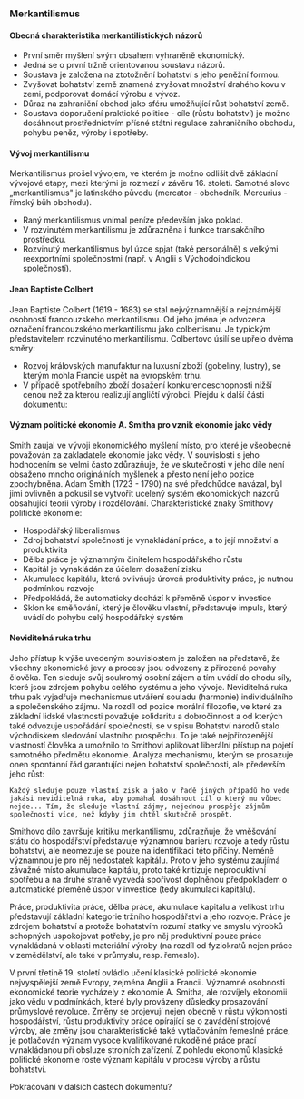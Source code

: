 
### Merkantilismus
#### Obecná charakteristika merkantilistických názorů
- První směr myšlení svým obsahem vyhraněně ekonomický.
- Jedná se o první tržně orientovanou soustavu názorů.
- Soustava je založena na ztotožnění bohatství s jeho peněžní formou.
- Zvyšovat bohatství země znamená zvyšovat množství drahého kovu v zemi, podporovat domácí výrobu a vývoz.
- Důraz na zahraniční obchod jako sféru umožňující růst bohatství země.
- Soustava doporučení praktické politice - cíle (růstu bohatství) je možno dosáhnout prostřednictvím přísné státní regulace zahraničního obchodu, pohybu peněz, výroby i spotřeby.

#### Vývoj merkantilismu
Merkantilismus prošel vývojem, ve kterém je možno odlišit dvě základní vývojové etapy, mezi kterými je rozmezí v závěru 16. století. Samotné slovo „merkantilismus" je latinského původu (mercator - obchodník, Mercurius - římský bůh obchodu).

- Raný merkantilismus vnímal peníze především jako poklad.
- V rozvinutém merkantilismu je zdůrazněna i funkce transakčního prostředku.
- Rozvinutý merkantilismus byl úzce spjat (také personálně) s velkými reexportními společnostmi (např. v Anglii s Východoindickou společností).

#### Jean Baptiste Colbert
Jean Baptiste Colbert (1619 - 1683) se stal nejvýznamnější a nejznámější osobností francouzského merkantilismu. Od jeho jména je odvozena označení francouzského merkantilismu jako colbertismu. Je typickým představitelem rozvinutého merkantilismu. Colbertovo úsilí se upřelo dvěma směry:

- Rozvoj královských manufaktur na luxusní zboží (gobelíny, lustry), se kterým mohla Francie uspět na evropském trhu.
- V případě spotřebního zboží dosažení konkurenceschopnosti nižší cenou než za kterou realizují angličtí výrobci.
Přejdu k další části dokumentu:

#### Význam politické ekonomie A. Smitha pro vznik ekonomie jako vědy
Smith zaujal ve vývoji ekonomického myšlení místo, pro které je všeobecně považován za zakladatele ekonomie jako vědy. V souvislosti s jeho hodnocením se velmi často zdůrazňuje, že ve skutečnosti v jeho díle není obsaženo mnoho originálních myšlenek a přesto není jeho pozice zpochybněna. Adam Smith (1723 - 1790) na své předchůdce navázal, byl jimi ovlivněn a pokusil se vytvořit ucelený systém ekonomických názorů obsahující teorii výroby i rozdělování. Charakteristické znaky Smithovy politické ekonomie:
- Hospodářský liberalismus
- Zdroj bohatství společnosti je vynakládání práce, a to její množství a produktivita
- Dělba práce je významným činitelem hospodářského růstu
- Kapitál je vynakládán za účelem dosažení zisku
- Akumulace kapitálu, která ovlivňuje úroveň produktivity práce, je nutnou podmínkou rozvoje
- Předpokládá, že automaticky dochází k přeměně úspor v investice
- Sklon ke směňování, který je člověku vlastní, představuje impuls, který uvádí do pohybu celý hospodářský systém

#### Neviditelná ruka trhu
Jeho přístup k výše uvedeným souvislostem je založen na představě, že všechny ekonomické jevy a procesy jsou odvozeny z přirozené povahy člověka. Ten sleduje svůj soukromý osobní zájem a tím uvádí do chodu síly, které jsou zdrojem pohybu celého systému a jeho vývoje. Neviditelná ruka trhu pak vyjadřuje mechanismus utváření souladu (harmonie) individuálního a společenského zájmu. Na rozdíl od pozice morální filozofie, ve které za základní lidské vlastnosti považuje solidaritu a dobročinnost a od kterých také odvozuje uspořádání společnosti, se v spisu Bohatství národů stalo východiskem sledování vlastního prospěchu. To je také nejpřirozenější vlastností člověka a umožnilo to Smithovi aplikovat liberální přístup na pojetí samotného předmětu ekonomie. Analýza mechanismu, kterým se prosazuje onen spontánní řád garantující nejen bohatství společnosti, ale především jeho růst:

```
Každý sleduje pouze vlastní zisk a jako v řadě jiných případů ho vede jakási neviditelná ruka, aby pomáhal dosáhnout cíl o který mu vůbec nejde... Tím, že sleduje vlastní zájmy, nejednou prospěje zájmům společnosti více, než kdyby jim chtěl skutečně prospět.
```

Smithovo dílo završuje kritiku merkantilismu, zdůrazňuje, že vměšování státu do hospodářství představuje významnou barieru rozvoje a tedy růstu bohatství, ale neomezuje se pouze na identifikaci této příčiny. Neméně významnou je pro něj nedostatek kapitálu. Proto v jeho systému zaujímá závažné místo akumulace kapitálu, proto také kritizuje neproduktivní spotřebu a na druhé straně vyzvedá spořivost doplněnou předpokladem o automatické přeměně úspor v investice (tedy akumulaci kapitálu).

Práce, produktivita práce, dělba práce, akumulace kapitálu a velikost trhu představují základní kategorie tržního hospodářství a jeho rozvoje. Práce je zdrojem bohatství a protože bohatstvím rozumí statky ve smyslu výrobků schopných uspokojovat potřeby, je pro něj produktivní pouze práce vynakládaná v oblasti materiální výroby (na rozdíl od fyziokratů nejen práce v zemědělství, ale také v průmyslu, resp. řemeslo).

V první třetině 19. století ovládlo učení klasické politické ekonomie nejvyspělejší země Evropy, zejména Anglii a Francii. Významné osobnosti ekonomické teorie vycházely z ekonomie A. Smitha, ale rozvíjely ekonomii jako vědu v podmínkách, které byly provázeny důsledky prosazování průmyslové revoluce. Změny se projevují nejen obecně v růstu výkonnosti hospodářství, růstu produktivity práce opírající se o zavádění strojové výroby, ale změny jsou charakteristické také vytlačováním řemeslné práce, je potlačován význam vysoce kvalifikované rukodělné práce prací vynakládanou při obsluze strojních zařízení. Z pohledu ekonomů klasické politické ekonomie roste význam kapitálu v procesu výroby a růstu bohatství.

Pokračování v dalších částech dokumentu?

